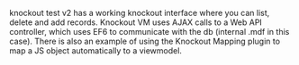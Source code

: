 <p>knockout test v2 has a working knockout interface where you can list, delete and add records. Knockout VM uses AJAX calls to a Web API controller, which uses EF6 to communicate with the db (internal .mdf in this case). There is also an example of using the Knockout Mapping plugin to map a JS object automatically to a viewmodel.</p>
